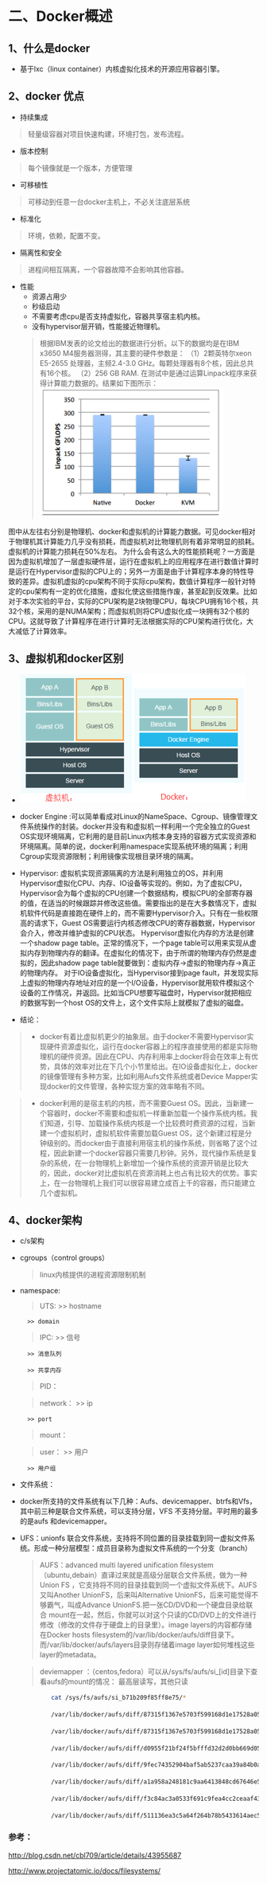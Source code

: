 # 二、Docker概述

## 1、什么是docker

* 基于lxc（linux container）内核虚拟化技术的开源应用容器引擎。


## 2、docker 优点

*	持续集成
  > 轻量级容器对项目快速构建，环境打包，发布流程。

*	版本控制
  >	每个镜像就是一个版本，方便管理

*	可移植性
  >	可移动到任意一台docker主机上，不必关注底层系统

*	标准化
  >	环境，依赖，配置不变。

*	隔离性和安全
  > 进程间相互隔离，一个容器故障不会影响其他容器。		

* 性能
  -  资源占用少
  -  秒级启动
  -	 不需要考虑cpu是否支持虚拟化，容器共享宿主机内核。
  -	 没有hypervisor层开销，性能接近物理机。
    > 根据IBM发表的论文给出的数据进行分析。以下的数据均是在IBM x3650 M4服务器测得，其主要的硬件参数是：
    （1）2颗英特尔xeon E5-2655 处理器，主频2.4-3.0 GHz。每颗处理器有8个核，因此总共有16个核。
    （2）256 GB RAM.
    在测试中是通过运算Linpack程序来获得计算能力数据的。结果如下图所示：
    ![ibmshujutu](./pic/ibm.png)
    >  
图中从左往右分别是物理机、docker和虚拟机的计算能力数据。可见docker相对于物理机其计算能力几乎没有损耗，而虚拟机对比物理机则有着非常明显的损耗。虚拟机的计算能力损耗在50%左右。
为什么会有这么大的性能损耗呢？一方面是因为虚拟机增加了一层虚拟硬件层，运行在虚拟机上的应用程序在进行数值计算时是运行在Hypervisor虚拟的CPU上的；另外一方面是由于计算程序本身的特性导致的差异。虚拟机虚拟的cpu架构不同于实际cpu架构，数值计算程序一般针对特定的cpu架构有一定的优化措施，虚拟化使这些措施作废，甚至起到反效果。比如对于本次实验的平台，实际的CPU架构是2块物理CPU，每块CPU拥有16个核，共32个核，采用的是NUMA架构；而虚拟机则将CPU虚拟化成一块拥有32个核的CPU。这就导致了计算程序在进行计算时无法根据实际的CPU架构进行优化，大大减低了计算效率。

## 3、虚拟机和docker区别
- ![dockervsvm](./pic/dockervsvm.png)

* docker Engine :可以简单看成对Linux的NameSpace、Cgroup、镜像管理文件系统操作的封装。docker并没有和虚拟机一样利用一个完全独立的Guest OS实现环境隔离，它利用的是目前Linux内核本身支持的容器方式实现资源和环境隔离。简单的说，docker利用namespace实现系统环境的隔离；利用Cgroup实现资源限制；利用镜像实现根目录环境的隔离。

* Hypervisor: 虚拟机实现资源隔离的方法是利用独立的OS，并利用Hypervisor虚拟化CPU、内存、IO设备等实现的。例如，为了虚拟CPU，Hypervisor会为每个虚拟的CPU创建一个数据结构，模拟CPU的全部寄存器的值，在适当的时候跟踪并修改这些值。需要指出的是在大多数情况下，虚拟机软件代码是直接跑在硬件上的，而不需要Hypervisor介入。只有在一些权限高的请求下，Guest OS需要运行内核态修改CPU的寄存器数据，Hypervisor会介入，修改并维护虚拟的CPU状态。
Hypervisor虚拟化内存的方法是创建一个shadow page table。正常的情况下，一个page table可以用来实现从虚拟内存到物理内存的翻译。在虚拟化的情况下，由于所谓的物理内存仍然是虚拟的，因此shadow page table就要做到：虚拟内存->虚拟的物理内存->真正的物理内存。
对于IO设备虚拟化，当Hypervisor接到page fault，并发现实际上虚拟的物理内存地址对应的是一个I/O设备，Hypervisor就用软件模拟这个设备的工作情况，并返回。比如当CPU想要写磁盘时，Hypervisor就把相应的数据写到一个host OS的文件上，这个文件实际上就模拟了虚拟的磁盘。

* 结论：
> -  docker有着比虚拟机更少的抽象层。由于docker不需要Hypervisor实现硬件资源虚拟化，运行在docker容器上的程序直接使用的都是实际物理机的硬件资源。因此在CPU、内存利用率上docker将会在效率上有优势，具体的效率对比在下几个小节里给出。在IO设备虚拟化上，docker的镜像管理有多种方案，比如利用Aufs文件系统或者Device Mapper实现docker的文件管理，各种实现方案的效率略有不同。

  > - docker利用的是宿主机的内核，而不需要Guest OS。因此，当新建一个容器时，docker不需要和虚拟机一样重新加载一个操作系统内核。我们知道，引导、加载操作系统内核是一个比较费时费资源的过程，当新建一个虚拟机时，虚拟机软件需要加载Guest OS，这个新建过程是分钟级别的。而docker由于直接利用宿主机的操作系统，则省略了这个过程，因此新建一个docker容器只需要几秒钟。另外，现代操作系统是复杂的系统，在一台物理机上新增加一个操作系统的资源开销是比较大的，因此，docker对比虚拟机在资源消耗上也占有比较大的优势。事实上，在一台物理机上我们可以很容易建立成百上千的容器，而只能建立几个虚拟机。


## 4、docker架构

* c/s架构

* cgroups（control groups）
	> linux内核提供的进程资源限制机制

* namespace:
	> UTS:
		>> hostname

		>> domain

	> IPC:
		>> 信号

		>> 消息队列

		>> 共享内存		

	> PID：

	> network：
		>> ip

		>> port

	> mount：

	> user：
		>> 用户

		>> 用户组


* 文件系统：		

* docker所支持的文件系统有以下几种：Aufs、devicemapper、btrfs和Vfs，其中前三种是联合文件系统，可以支持分层，VFS 不支持分层。平时用的最多的是aufs 和devicemapper。		

* UFS：unionfs 联合文件系统，支持将不同位置的目录挂载到同一虚拟文件系统。形成一种分层模型：成员目录称为虚拟文件系统的一个分支（branch）

	> AUFS：advanced multi layered unification filesystem（ubuntu,debain）直译过来就是高级分层联合文件系统，做为一种Union FS ，它支持将不同的目录挂载到同一个虚拟文件系统下。AUFS又叫Another UnionFS，后来叫Alternative UnionFS，后来可能觉得不够霸气，叫成Advance UnionFS.把一张CD/DVD和一个硬盘目录给联合 mount在一起，然后，你就可以对这个只读的CD/DVD上的文件进行修改（修改的文件存于硬盘上的目录里）。image layers的内容都存储在Docker hosts filesystem的/var/lib/docker/aufs/diff目录下。而/var/lib/docker/aufs/layers目录则存储着image layer如何堆栈这些layer的metadata。

	> deviemapper	：（centos,fedora）可以从/sys/fs/aufs/si_[id]目录下查看aufs的mount的情况： 最高层读写，其他只读

```bash
			cat /sys/fs/aufs/si_b71b209f85ff8e75/*

			/var/lib/docker/aufs/diff/87315f1367e5703f599168d1e17528a0500bd2e2df7d2fe2aaf9595f3697dbd7=rw

			/var/lib/docker/aufs/diff/87315f1367e5703f599168d1e17528a0500bd2e2df7d2fe2aaf9595f3697dbd7-init=ro+wh

			/var/lib/docker/aufs/diff/d0955f21bf24f5bfffd32d2d0bb669d0564701c271bc3dfc64cfc5adfdec2d07=ro+wh

			/var/lib/docker/aufs/diff/9fec74352904baf5ab5237caa39a84b0af5c593dc7cc08839e2ba65193024507=ro+wh

			/var/lib/docker/aufs/diff/a1a958a248181c9aa6413848cd67646e5afb9797f1a3da5995c7a636f050f537=ro+wh

			/var/lib/docker/aufs/diff/f3c84ac3a0533f691c9fea4cc2ceaaf43baec22bf8d6a479e069f6d814be9b86=ro+wh

			/var/lib/docker/aufs/diff/511136ea3c5a64f264b78b5433614aec563103b4d4702f3ba7d4d2698e22c158=ro+wh
```


### 参考：
http://blog.csdn.net/cbl709/article/details/43955687

http://www.projectatomic.io/docs/filesystems/
